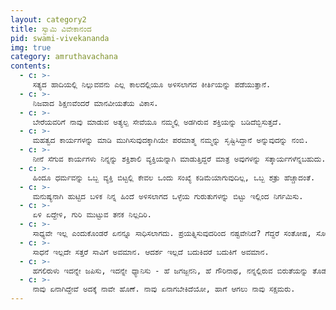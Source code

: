 ```yaml
---
layout: category2
title: ಸ್ವಾಮಿ ವಿವೇಕಾನಂದ
pid: swami-vivekananda
img: true
category: amruthavachana
contents:
  - c: >- 
     ಸತ್ಯದ ಹಾದಿಯಲ್ಲಿ ನಿಲ್ಲುವವನು ಎಲ್ಲ ಕಾಲದಲ್ಲಿಯೂ ಅಳಿಸಲಾಗದ ಕೀರ್ತಿಯನ್ನು ಪಡೆಯುತ್ತಾನೆ.
  - c: >- 
     ನಿಜವಾದ ಶಿಕ್ಷಣವೆಂದರೆ ಮಾನವೀಯತೆಯ ವಿಕಾಸ.
  - c: >- 
     ಬೇರೆಯವರಿಗೆ ನಾವು ಮಾಡುವ ಅತ್ಯಲ್ಪ ಸೇವೆಯೂ ನಮ್ಮಲ್ಲಿ ಅಡಗಿರುವ ಶಕ್ತಿಯನ್ನು ಬಡಿದೆಬ್ಬಿಸುತ್ತದೆ.
  - c: >- 
     ಮಹತ್ವದ ಕಾರ್ಯಗಳನ್ನು ಮಾಡಿ ಮುಗಿಸುವುದಕ್ಕಾಗಿಯೇ ಪರಮಾತ್ಮ ನಮ್ಮನ್ನು ಸೃಷ್ಟಿಸಿದ್ದಾನೆ ಅನ್ನುವುದನ್ನು ನಂಬಿ.
  - c: >- 
     ನೀನೆ ಸೆಗುವ ಕಾರ್ಯಗಳು ನಿನ್ನನ್ನು ಶಕ್ತಿಶಾಲಿ ವ್ಯಕ್ತಿಯನ್ನಾಗಿ ಮಾಡುತ್ತಿದ್ದರೆ ಮಾತ್ರ ಅವುಗಳನ್ನು ಸತ್ಕಾರ್ಯಗಳೆನ್ನಬಹುದು. 
  - c: >- 
     ಹಿಂದೂ ಧರ್ಮವನ್ನು ಒಬ್ಬ ವ್ಯಕ್ತಿ ಬಿಟ್ಟಲ್ಲಿ ಕೇವಲ ಒಂದು ಸಂಖ್ಯೆ ಕಡಿಮೆಯಾಗುವುದಿಲ್ಲ, ಒಬ್ಬ ಶತ್ರು ಹೆಚ್ಚಾದಂತೆ.
  - c: >- 
     ಮನುಷ್ಯನಾಗಿ ಹುಟ್ಟಿದ ಬಳಿಕ ನಿನ್ನ ಹಿಂದೆ ಅಳಿಸಲಾಗದ ಒಳ್ಳೆಯ ಗುರುತುಗಳನ್ನು ಬಿಟ್ಟು ಇಲ್ಲಿಂದ ನಿರ್ಗಮಿಸು.
  - c: >- 
     ಏಳಿ ಏದ್ದೇಳಿ, ಗುರಿ ಮುಟ್ಟುವ ತನಕ ನಿಲ್ಲದಿರಿ.
  - c: >- 
     ಸಾಧ್ಯವೇ ಇಲ್ಲ ಎಂದುಕೊಂಡರೆ ಏನನ್ನೂ ಸಾಧಿಸಲಾಗದು. ಪ್ರಯತ್ನಿಸುವುದರಿಂದ ನಷ್ಟವೇನಿದೆ? ಗೆದ್ದರೆ ಸಂತೋಷ, ಸೋತರೆ ಅನುಭವ.
  - c: >- 
     ಸಾಧನೆ ಇಲ್ಲದೇ ಸತ್ತರೆ ಸಾವಿಗೆ ಅವಮಾನ. ಆದರ್ಶ ಇಲ್ಲದೆ ಬದುಕಿದರೆ ಬದುಕಿಗೆ ಅವಮಾನ.
  - c: >- 
     ಹಗಲಿರುಳು ಇದನ್ನೇ ಜಪಿಸು, ಇದನ್ನೇ ಧ್ಯಾನಿಸು - ಹೆ ಜಗಜ್ಜನನಿ, ಹೆ ಗೌರಿನಾಥ, ನನ್ನಲ್ಲಿರುವ ಬಿರುತೆಯನ್ನು ತೊಡೆದುಹಾಕು , ನನ್ನಲ್ಲಿ ಧಿರ್ಯವನ್ನು ತಿಂಬಿಸು, ನನ್ನನ್ನು ಓರ್ವ ಪುರುಷ ಪುಂಗವ ನ್ನಾಗಿ ಮಾಡು.
  - c: >- 
     ನಾವು ಏನಾಗಿದ್ದೇವೆ ಅದಕ್ಕೆ ನಾವೇ ಹೊಣೆ. ನಾವು ಏನಾಗಬೇಕಿದೆಯೋ, ಹಾಗೆ ಆಗಲು ನಾವು ಸಕ್ಷಮರು.
---
```

